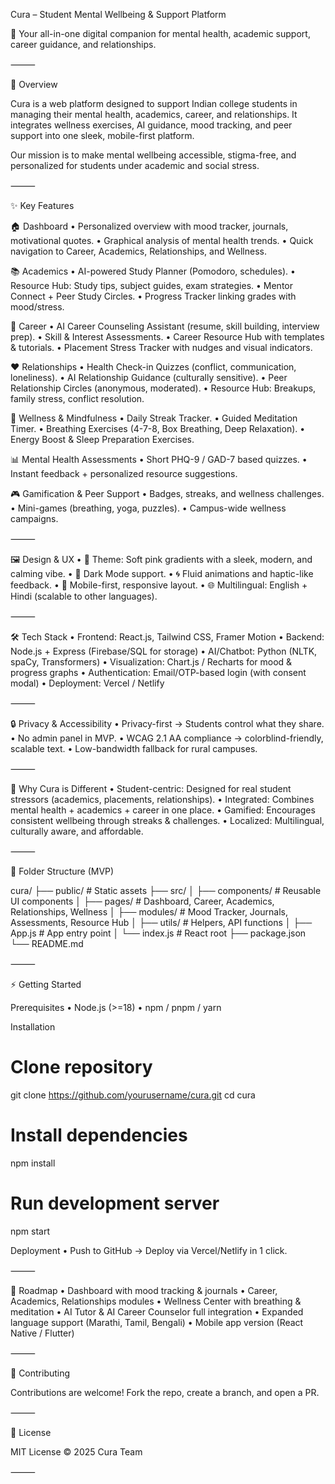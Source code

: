 Cura – Student Mental Wellbeing & Support Platform

🌱 Your all-in-one digital companion for mental health, academic support, career guidance, and relationships.

⸻

🚀 Overview

Cura is a web platform designed to support Indian college students in managing their mental health, academics, career, and relationships.
It integrates wellness exercises, AI guidance, mood tracking, and peer support into one sleek, mobile-first platform.

Our mission is to make mental wellbeing accessible, stigma-free, and personalized for students under academic and social stress.

⸻

✨ Key Features

🏠 Dashboard
	•	Personalized overview with mood tracker, journals, motivational quotes.
	•	Graphical analysis of mental health trends.
	•	Quick navigation to Career, Academics, Relationships, and Wellness.

📚 Academics
	•	AI-powered Study Planner (Pomodoro, schedules).
	•	Resource Hub: Study tips, subject guides, exam strategies.
	•	Mentor Connect + Peer Study Circles.
	•	Progress Tracker linking grades with mood/stress.

💼 Career
	•	AI Career Counseling Assistant (resume, skill building, interview prep).
	•	Skill & Interest Assessments.
	•	Career Resource Hub with templates & tutorials.
	•	Placement Stress Tracker with nudges and visual indicators.

❤️ Relationships
	•	Health Check-in Quizzes (conflict, communication, loneliness).
	•	AI Relationship Guidance (culturally sensitive).
	•	Peer Relationship Circles (anonymous, moderated).
	•	Resource Hub: Breakups, family stress, conflict resolution.

🧘 Wellness & Mindfulness
	•	Daily Streak Tracker.
	•	Guided Meditation Timer.
	•	Breathing Exercises (4-7-8, Box Breathing, Deep Relaxation).
	•	Energy Boost & Sleep Preparation Exercises.

📊 Mental Health Assessments
	•	Short PHQ-9 / GAD-7 based quizzes.
	•	Instant feedback + personalized resource suggestions.

🎮 Gamification & Peer Support
	•	Badges, streaks, and wellness challenges.
	•	Mini-games (breathing, yoga, puzzles).
	•	Campus-wide wellness campaigns.

⸻

🖼️ Design & UX
	•	🎨 Theme: Soft pink gradients with a sleek, modern, and calming vibe.
	•	🌙 Dark Mode support.
	•	🌀 Fluid animations and haptic-like feedback.
	•	📱 Mobile-first, responsive layout.
	•	🌐 Multilingual: English + Hindi (scalable to other languages).

⸻

🛠️ Tech Stack
	•	Frontend: React.js, Tailwind CSS, Framer Motion
	•	Backend: Node.js + Express (Firebase/SQL for storage)
	•	AI/Chatbot: Python (NLTK, spaCy, Transformers)
	•	Visualization: Chart.js / Recharts for mood & progress graphs
	•	Authentication: Email/OTP-based login (with consent modal)
	•	Deployment: Vercel / Netlify

⸻

🔒 Privacy & Accessibility
	•	Privacy-first → Students control what they share.
	•	No admin panel in MVP.
	•	WCAG 2.1 AA compliance → colorblind-friendly, scalable text.
	•	Low-bandwidth fallback for rural campuses.

⸻

🌟 Why Cura is Different
	•	Student-centric: Designed for real student stressors (academics, placements, relationships).
	•	Integrated: Combines mental health + academics + career in one place.
	•	Gamified: Encourages consistent wellbeing through streaks & challenges.
	•	Localized: Multilingual, culturally aware, and affordable.

⸻

📂 Folder Structure (MVP)

cura/
├── public/              # Static assets
├── src/
│   ├── components/      # Reusable UI components
│   ├── pages/           # Dashboard, Career, Academics, Relationships, Wellness
│   ├── modules/         # Mood Tracker, Journals, Assessments, Resource Hub
│   ├── utils/           # Helpers, API functions
│   ├── App.js           # App entry point
│   └── index.js         # React root
├── package.json
└── README.md


⸻

⚡ Getting Started

Prerequisites
	•	Node.js (>=18)
	•	npm / pnpm / yarn

Installation

# Clone repository
git clone https://github.com/yourusername/cura.git
cd cura

# Install dependencies
npm install

# Run development server
npm start

Deployment
	•	Push to GitHub → Deploy via Vercel/Netlify in 1 click.

⸻

📌 Roadmap
	•	Dashboard with mood tracking & journals
	•	Career, Academics, Relationships modules
	•	Wellness Center with breathing & meditation
	•	AI Tutor & AI Career Counselor full integration
	•	Expanded language support (Marathi, Tamil, Bengali)
	•	Mobile app version (React Native / Flutter)

⸻

🤝 Contributing

Contributions are welcome! Fork the repo, create a branch, and open a PR.

⸻

📜 License

MIT License © 2025 Cura Team

⸻

